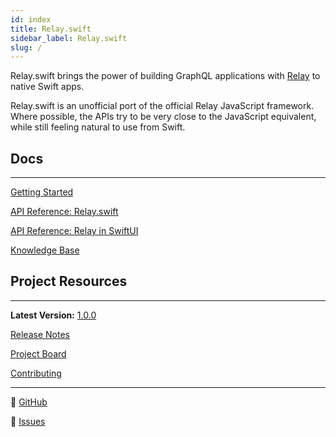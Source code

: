 ```yaml
---
id: index
title: Relay.swift
sidebar_label: Relay.swift
slug: /
---
```


Relay.swift brings the power of building GraphQL applications with [Relay](https://relay.dev/en/) to native Swift apps.

Relay.swift is an unofficial port of the official Relay JavaScript framework. Where possible, the APIs try to be very close to the JavaScript equivalent, while still feeling natural to use from Swift.

## Docs

---

[Getting Started](Relay%20swift%20e6e1c35b170a4149940ff9c18c0b6875/Getting%20Started%209618e9244c7f4da5a79298979982ad48.md)

[API Reference: Relay.swift](Relay%20swift%20e6e1c35b170a4149940ff9c18c0b6875/API%20Reference%20Relay%20swift%205994b083207443c7ad3a286db6b0a2c8.md)

[API Reference: Relay in SwiftUI](Relay%20swift%20e6e1c35b170a4149940ff9c18c0b6875/API%20Reference%20Relay%20in%20SwiftUI%20e8c792bb5a824ec5a4e988ea6fd2cd88.md)

[Knowledge Base](Relay%20swift%20e6e1c35b170a4149940ff9c18c0b6875/Knowledge%20Base%20472752960b6b4afe854e4b3a814bbb54.csv)

## Project Resources

---

**Latest Version:** [1.0.0](Relay%20swift%20e6e1c35b170a4149940ff9c18c0b6875/Release%20Notes%206e46962ce5e845c8ba4c76750d48f2ad/1%200%200%200f615c6dd13c45e98f8fc44f52088f16.md)  

[Release Notes](Relay%20swift%20e6e1c35b170a4149940ff9c18c0b6875/Release%20Notes%206e46962ce5e845c8ba4c76750d48f2ad.csv)

[Project Board](Relay%20swift%20e6e1c35b170a4149940ff9c18c0b6875/Project%20Board%208ed2d2ea12f24659b2d6d50dcbb13ff3.csv)

[Contributing](Relay%20swift%20e6e1c35b170a4149940ff9c18c0b6875/Contributing%20ebbb01c4d92a433e9f42dae9363c760e.md)

---

🔗 [GitHub](https://github.com/relay-tools/Relay.swift)

🐞 [Issues](https://github.com/relay-tools/Relay.swift/issues)